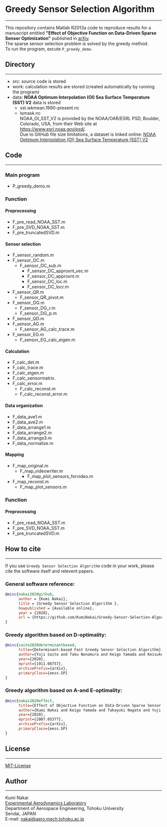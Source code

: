 # Greedy Sensor Selection Algorithm  
---
This repository contains Matlab R2013a code to reproduce results for a manuscript entitled __"Effect of Objective Function on Data-Driven Sparse Sensor Optimization"__ published in [arXiv](https://arxiv.org/abs/2007.05377).  
The sparse sensor selection problem is solved by the greedy method.  
To run the program, excute `P_greedy_demo`.  

## Directory  
---
- src: source code is stored  
- work: calculation results are stored (created automatically by running the program)  
- data: __NOAA Optimum Interpolation (OI) Sea Surface Temperature (SST) V2__ data is stored  
  - sst.wkmean.1990-present.nc  
  - lsmask.nc  
NOAA_OI_SST_V2 is provided by the NOAA/OAR/ESRL PSD, Boulder, Colorado, USA, from their Web site at https://www.esrl.noaa.gov/psd/.  
Due to GitHub file size limitations, a dataset is linked online: [NOAA Optimum Interpolation (OI) Sea Surface Temperature (SST) V2](https://www.esrl.noaa.gov/psd/data/gridded/data.noaa.oisst.v2.html)  

## Code  
---
### Main program  
- P_greedy_demo.m  

### Function  
#### Preprocessing  
- F_pre_read_NOAA_SST.m  
- F_pre_SVD_NOAA_SST.m  
- F_pre_truncatedSVD.m  

#### Sensor selection  
- F_sensor_random.m  
- F_sensor_DC.m  
  - F_sensor_DC_sub.m  
    - F_sensor_DC_approxnt_vec.m  
    - F_sensor_DC_approxnt.m  
    - F_sensor_DC_loc.m  
    - F_sensor_DC_locr.m  
- F_sensor_QR.m  
  - F_sensor_QR_pivot.m  
- F_sensor_DG.m  
  - F_sensor_DG_r.m  
  - F_sensor_DG_p.m  
- F_sensor_QD.m  
- F_sensor_AG.m  
  - F_sensor_AG_calc_trace.m  
- F_sensor_EG.m  
  - F_sensor_EG_calc_eigen.m  

#### Calculation
- F_calc_det.m  
- F_calc_trace.m  
- F_calc_eigen.m  
- F_calc_sensormatrix.  
- F_calc_error.m  
  - F_calc_reconst.m  
  - F_calc_reconst_error.m  

#### Data organization  
- F_data_ave1.m  
- F_data_ave2.m  
- F_data_arrange1.m  
- F_data_arrange2.m  
- F_data_arrange3.m  
- F_data_normalize.m  

#### Mapping
- F_map_original.m  
	- F_map_videowriter.m  
		- F_map_plot_sensors_forvideo.m  
- F_map_reconst.m  
	- F_map_plot_sensors.m  

### Function  
#### Preprocessing  
- F_pre_read_NOAA_SST.m  
- F_pre_SVD_NOAA_SST.m  
- F_pre_truncatedSVD.m  

## How to cite  
---
If you use `Greedy Sensor Selection Algorithm` code in your work, please cite the software itself and relevent papers.  
### General software reference:  
``` bibtex
@misc{nakai2020github,
      author = {Kumi Nakai},
      title = {Greedy Sensor Selection Algorithm },
      howpublished = {Available online},
      year = {2020},
      url = {https://github.com/KumiNakai/Greedy-Sensor-Selection-Algorithm}
}
```  

### Greedy algorithm based on D-optimality:  
``` bibtex
@misc{saito2020determinantbased,
      title={Determinant-based Fast Greedy Sensor Selection Algorithm}, 
      author={Yuji Saito and Taku Nonomura and Keigo Yamada and Keisuke Asai and Yasuo Sasaki and Daisuke Tsubakino},
      year={2020},
      eprint={1911.08757},
      archivePrefix={arXiv},
      primaryClass={eess.SP}
}
```

### Greedy algorithm based on A-and E-optimality:  
``` bibtex
@misc{nakai2020effect,
      title={Effect of Objective Function on Data-Driven Sparse Sensor Optimization}, 
      author={Kumi Nakai and Keigo Yamada and Takayuki Nagata and Yuji Saito and Taku Nonomura},
      year={2020},
      eprint={2007.05377},
      archivePrefix={arXiv},
      primaryClass={eess.SP}
}
```

## License  
---
[MIT-License](https://github.com/KumiNakai/Greedy-Sensor-Selection-Algorithm/blob/master/LICENSE)

## Author
---
Kumi Nakai  
[Experimental Aerodynamics Laboratory](http://www.aero.mech.tohoku.ac.jp/eng/)  
Department of Aerospace Engineering, Tohoku University  
Sendai, JAPAN  
E-mail: nakai@aero.mech.tohoku.ac.jp
